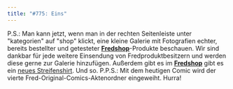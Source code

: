 ```yaml
---
title: "#775: Eins"
---
```


P.S.: Man kann jetzt, wenn man in der rechten Seitenleiste unter "kategorien" auf "shop" klickt, eine kleine Galerie mit Fotografien echter, bereits bestellter und getesteter <a href="http://www.spreadshirt.net/shop.php?sid=125913"><strong>Fredshop</strong></a>-Produkte beschauen.
Wir sind dankbar für jede weitere Einsendung von Fredproduktbesitzern und werden diese gerne zur Galerie hinzufügen.
Außerdem gibt es im <a href="http://www.spreadshirt.net/shop.php?sid=125913"><strong>Fredshop</strong></a> gibt es ein <a href="http://125913.spreadshirt.net/de/DE/Shop/Article/Index/article/Fred-denkt-5794581">neues Streifenshirt</a>.
Und so.
P.P.S.: Mit dem heutigen Comic wird der vierte Fred-Original-Comics-Aktenordner eingeweiht. Hurra!
